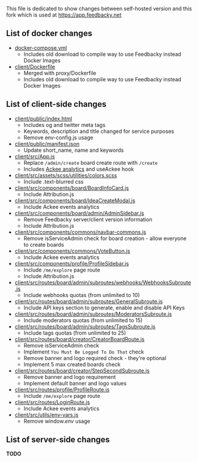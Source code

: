 This file is dedicated to show changes between self-hosted version and this fork which is used at https://app.feedbacky.net

## List of docker changes
* [docker-compose.yml](https://github.com/Feedbacky/feedbacky-project/blob/master/docker-compose.yml)
    * Includes old download to compile way to use Feedbacky instead Docker Images
* [client/Dockerfile](https://github.com/Feedbacky/feedbacky-project/blob/master/client/Dockerfile)
    * Merged with proxy/Dockerfile
    * Includes old download to compile way to use Feedbacky instead Docker Images

## List of client-side changes
* [client/public/index.html](https://github.com/Feedbacky/feedbacky-project/blob/master/client/public/index.html)
    * Includes og and twitter meta tags
    * Keywords, description and title changed for service purposes
    * Remove env-config.js usage
* [client/public/manifest.json](https://github.com/Feedbacky/feedbacky-project/blob/master/client/public/manifest.json)
    * Update short_name, name and keywords
* [client/src/App.js](https://github.com/Feedbacky/feedbacky-project/blob/master/client/src/App.js)
    * Replace `/admin/create` board create route with `/create`
    * Includes [Ackee analytics](https://github.com/electerious/Ackee) and useAckee hook
* [client/src/assets/scss/utilities/colors.scss](https://github.com/Feedbacky/feedbacky-project/blob/master/client/src/assets/scss/utilities/colors.scss)
    * Include .text-blurred css
* [client/src/components/board/BoardInfoCard.js](https://github.com/Feedbacky/feedbacky-project/blob/master/client/src/components/board/BoardInfoCard.js)
    * Include Attribution.js
* [client/src/components/board/IdeaCreateModal.js](https://github.com/Feedbacky/feedbacky-project/blob/master/client/src/components/board/IdeaCreateModal.js)
    * Include Ackee events analytics
* [client/src/components/board/admin/AdminSidebar.js](https://github.com/Feedbacky/feedbacky-project/blob/master/client/src/components/board/admin/AdminSidebar.js)
    * Remove Feedbacky server/client version information
    * Include Attribution.js
* [client/src/components/commons/navbar-commons.js](https://github.com/Feedbacky/feedbacky-project/blob/master/client/src/components/commons/navbar-commons.js)
    * Remove isServiceAdmin check for board creation - allow everyone to create boards
* [client/src/components/commons/VoteButton.js](https://github.com/Feedbacky/feedbacky-project/blob/master/client/src/components/commons/VoteButton.js)
    * Include Ackee events analytics
* [client/src/components/profile/ProfileSidebar.js](https://github.com/Feedbacky/feedbacky-project/blob/master/client/src/components/profile/ProfileSidebar.js)
    * Include `/me/explore` page route
    * Include Attribution.js
* [client/src/routes/board/admin/subroutes/webhooks/WebhooksSubroute.js](https://github.com/Feedbacky/feedbacky-project/blob/master/client/src/routes/board/admin/subroutes/webhooks/WebhooksSubroute.js)
    * Include webhooks quotas (from unlimited to 10)
* [client/src/routes/board/admin/subroutes/GeneralSubroute.js](https://github.com/Feedbacky/feedbacky-project/blob/master/client/src/routes/board/admin/subroutes/GeneralSubroute.js)
    * Include API keys section to generate, enable and disable API Keys
* [client/src/routes/board/admin/subroutes/ModeratorsSubroute.js](https://github.com/Feedbacky/feedbacky-project/blob/master/client/src/routes/board/admin/subroutes/ModeratorsSubroute.js)
    * Include moderators quotas (from unlimited to 15)
* [client/src/routes/board/admin/subroutes/TagsSubroute.js](https://github.com/Feedbacky/feedbacky-project/blob/master/client/src/routes/board/admin/subroutes/TagsSubroute.js)
    * Include tags quotas (from unlimited to 25)
* [client/src/routes/board/creator/CreatorBoardRoute.js](https://github.com/Feedbacky/feedbacky-project/blob/master/client/src/routes/board/creator/CreatorBoardRoute.js)
    * Remove isServiceAdmin check
    * Implement `You Must Be Logged To Do That` check
    * Remove banner and logo required check - they're optional
    * Implement 5 max created boards check
* [client/src/routes/board/creator/StepSecondSubroute.js](https://github.com/Feedbacky/feedbacky-project/blob/master/client/src/routes/board/creator/StepSecondSubroute.js)
    * Remove banner and logo requirement
    * Implement default banner and logo values
* [client/src/routes/profile/ProfileRoute.js](https://github.com/Feedbacky/feedbacky-project/blob/master/client/src/routes/profile/ProfileRoute.js)
    * Include `/me/explore` page route
* [client/src/routes/LoginRoute.js](https://github.com/Feedbacky/feedbacky-project/blob/master/client/src/routes/LoginRoute.js)
    * Include Ackee events analytics
* [client/src/utils/env-vars.js](https://github.com/Feedbacky/feedbacky-project/blob/master/client/src/utils/env-vars.js)
    * Remove window._env_ usage

## List of server-side changes
**TODO**